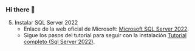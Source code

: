 ### Hi there 👋

5. Instalar SQL Server 2022
    * Enlace de la web oficial de Microsoft:
        [Microsoft SQL Server 2022](https://www.microsoft.com/es-es/sql-server/sql-server-downloads/ "Web Oficial").
    * Sigue los pasos del tutorial para seguir con la instalación
        [Tutorial completo (Sql Server 2022)](https://www.youtube.com/watch?v=OV4qorEOkJc/).
  
<!--
**Wilfredo-Baca/Wilfredo-Baca** is a ✨ _special_ ✨ repository because its `README.md` (this file) appears on your GitHub profile.

Here are some ideas to get you started:

- 🔭 I’m currently working on ...
- 🌱 I’m currently learning ...
- 👯 I’m looking to collaborate on ...
- 🤔 I’m looking for help with ...
- 💬 Ask me about ...
- 📫 How to reach me: ...
- 😄 Pronouns: ...
- ⚡ Fun fact: ...
-->
